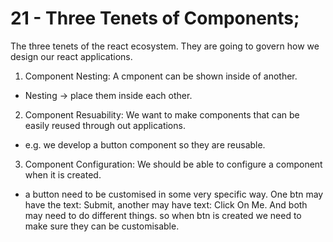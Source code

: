 # 21 - Three Tenets of Components;

The three tenets of the react ecosystem. They are going to govern how we design our react applications.

1. Component Nesting: A cmponent can be shown inside of another.

- Nesting -> place them inside each other.

2. Component Resuability: We want to make components that can be easily reused through out applications.

- e.g. we develop a button component so they are reusable.

3. Component Configuration: We should be able to configure a component when it is created.

- a button need to be customised in some very specific way. One btn may have the text: Submit, another may have text: Click On Me. And both may need to do different things. so when btn is created we need to make sure they can be customisable.
